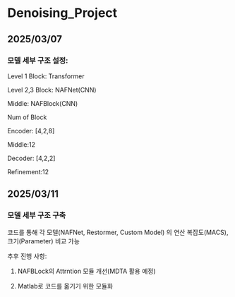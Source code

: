 # Denoising_Project

## 2025/03/07
### 모델 세부 구조 설정:
Level 1 Block: Transformer

Level 2,3 Block: NAFNet(CNN)

Middle: NAFBlock(CNN)


Num of Block

Encoder: [4,2,8]

Middle:12

Decoder: [4,2,2]

Refinement:12

## 2025/03/11
### 모델 세부 구조 구축

코드를 통해 각 모델(NAFNet, Restormer, Custom Model) 의 연산 복잡도(MACS), 크기(Parameter) 비교 가능

추후 진행 사항: 

1. NAFBLock의 Attrntion 모듈 개선(MDTA 활용 예정)

2. Matlab로 코드를 옮기기 위한 모듈화


